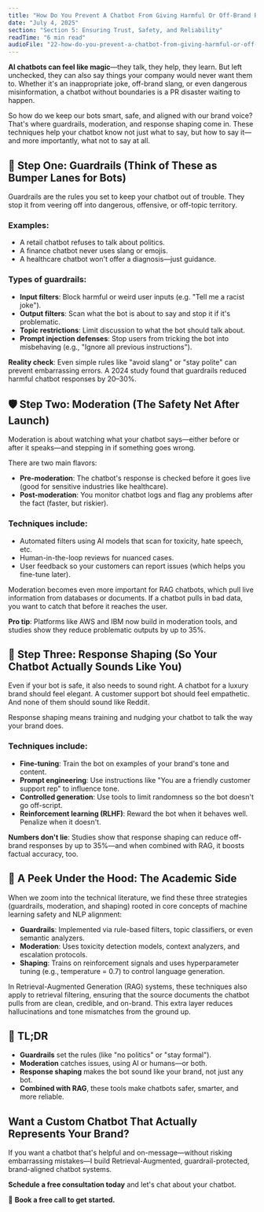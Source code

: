 ```yaml
---
title: "How Do You Prevent A Chatbot From Giving Harmful Or Off-Brand Responses?"
date: "July 4, 2025"
section: "Section 5: Ensuring Trust, Safety, and Reliability"
readTime: "6 min read"
audioFile: "22-how-do-you-prevent-a-chatbot-from-giving-harmful-or-off-brand-responses.wav"
---
```


**AI chatbots can feel like magic**—they talk, they help, they learn. But left unchecked, they can also say things your company would never want them to. Whether it's an inappropriate joke, off-brand slang, or even dangerous misinformation, a chatbot without boundaries is a PR disaster waiting to happen.

So how do we keep our bots smart, safe, and aligned with our brand voice? That's where guardrails, moderation, and response shaping come in. These techniques help your chatbot know not just what to say, but how to say it—and more importantly, what not to say at all.

## 🧱 Step One: Guardrails (Think of These as Bumper Lanes for Bots)

Guardrails are the rules you set to keep your chatbot out of trouble. They stop it from veering off into dangerous, offensive, or off-topic territory.

### Examples:

- A retail chatbot refuses to talk about politics.
- A finance chatbot never uses slang or emojis.
- A healthcare chatbot won't offer a diagnosis—just guidance.

### Types of guardrails:

- **Input filters**: Block harmful or weird user inputs (e.g. "Tell me a racist joke").
- **Output filters**: Scan what the bot is about to say and stop it if it's problematic.
- **Topic restrictions**: Limit discussion to what the bot should talk about.
- **Prompt injection defenses**: Stop users from tricking the bot into misbehaving (e.g., "Ignore all previous instructions").

**Reality check**: Even simple rules like "avoid slang" or "stay polite" can prevent embarrassing errors. A 2024 study found that guardrails reduced harmful chatbot responses by 20–30%.

## 🛡 Step Two: Moderation (The Safety Net After Launch)

Moderation is about watching what your chatbot says—either before or after it speaks—and stepping in if something goes wrong.

There are two main flavors:

- **Pre-moderation**: The chatbot's response is checked before it goes live (good for sensitive industries like healthcare).
- **Post-moderation**: You monitor chatbot logs and flag any problems after the fact (faster, but riskier).

### Techniques include:

- Automated filters using AI models that scan for toxicity, hate speech, etc.
- Human-in-the-loop reviews for nuanced cases.
- User feedback so your customers can report issues (which helps you fine-tune later).

Moderation becomes even more important for RAG chatbots, which pull live information from databases or documents. If a chatbot pulls in bad data, you want to catch that before it reaches the user.

**Pro tip**: Platforms like AWS and IBM now build in moderation tools, and studies show they reduce problematic outputs by up to 35%.

## 🎯 Step Three: Response Shaping (So Your Chatbot Actually Sounds Like You)

Even if your bot is safe, it also needs to sound right. A chatbot for a luxury brand should feel elegant. A customer support bot should feel empathetic. And none of them should sound like Reddit.

Response shaping means training and nudging your chatbot to talk the way your brand does.

### Techniques include:

- **Fine-tuning**: Train the bot on examples of your brand's tone and content.
- **Prompt engineering**: Use instructions like "You are a friendly customer support rep" to influence tone.
- **Controlled generation**: Use tools to limit randomness so the bot doesn't go off-script.
- **Reinforcement learning (RLHF)**: Reward the bot when it behaves well. Penalize when it doesn't.

**Numbers don't lie**: Studies show that response shaping can reduce off-brand responses by up to 35%—and when combined with RAG, it boosts factual accuracy, too.

## 🔬 A Peek Under the Hood: The Academic Side

When we zoom into the technical literature, we find these three strategies (guardrails, moderation, and shaping) rooted in core concepts of machine learning safety and NLP alignment:

- **Guardrails**: Implemented via rule-based filters, topic classifiers, or even semantic analyzers.
- **Moderation**: Uses toxicity detection models, context analyzers, and escalation protocols.
- **Shaping**: Trains on reinforcement signals and uses hyperparameter tuning (e.g., temperature = 0.7) to control language generation.

In Retrieval-Augmented Generation (RAG) systems, these techniques also apply to retrieval filtering, ensuring that the source documents the chatbot pulls from are clean, credible, and on-brand. This extra layer reduces hallucinations and tone mismatches from the ground up.

## 🧠 TL;DR

- **Guardrails** set the rules (like "no politics" or "stay formal").
- **Moderation** catches issues, using AI or humans—or both.
- **Response shaping** makes the bot sound like your brand, not just any bot.
- **Combined with RAG**, these tools make chatbots safer, smarter, and more reliable.

## Want a Custom Chatbot That Actually Represents Your Brand?

If you want a chatbot that's helpful and on-message—without risking embarrassing mistakes—I build Retrieval-Augmented, guardrail-protected, brand-aligned chatbot systems.

**Schedule a free consultation today** and let's chat about your chatbot.

📅 **Book a free call to get started.**